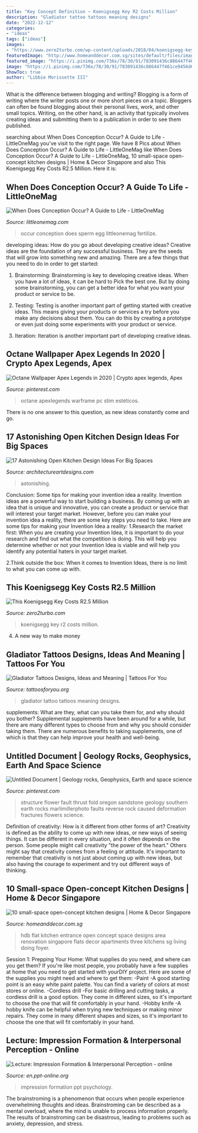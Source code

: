 ```yaml
---
title: "Key Concept Definition ~ Koenigsegg Key R2 Costs Million"
description: "Gladiator tattoo tattoos meaning designs"
date: "2022-12-12"
categories:
- "ideas"
tags: ["ideas"]
images:
- "https://www.zero2turbo.com/wp-content/uploads/2018/04/koenigsegg-key-fob-expensive-diamonds-platinum-gold-2.jpg"
featuredImage: "http://www.homeanddecor.com.sg/sites/default/files/imagecache/hnd_revamp_1x1_large/blog/gallery_article/gallery_images/42809-compact-style-three-room-hdb-flat_0.jpg"
featured_image: "https://i.pinimg.com/736x/78/30/91/783091436c886447f461ce9456d6eddc--flower-structure-small-flowers.jpg"
image: "https://i.pinimg.com/736x/78/30/91/783091436c886447f461ce9456d6eddc--flower-structure-small-flowers.jpg"
ShowToc: true
author: "Libbie Morissette III"
---
```



What is the difference between blogging and writing?
Blogging is a form of writing where the writer posts one or more short pieces on a topic. Bloggers can often be found blogging about their personal lives, work, and other small topics. Writing, on the other hand, is an activity that typically involves creating ideas and submitting them to a publication in order to see them published.

	

		
searching about When Does Conception Occur? A Guide to Life - LittleOneMag you've visit to the right page. We have 8 Pics about When Does Conception Occur? A Guide to Life - LittleOneMag like When Does Conception Occur? A Guide to Life - LittleOneMag, 10 small-space open-concept kitchen designs | Home &amp; Decor Singapore and also This Koenigsegg Key Costs R2.5 Million. Here it is:
		
    
## When Does Conception Occur? A Guide To Life - LittleOneMag

<img loading=lazy src="https://littleonemag.com/wp-content/uploads/2020/08/multiple-sperm-trying-to-fertilize-egg.jpg" onerror="this.onerror=null;this.src='https://tse3.mm.bing.net/th?id=OIP.SoVhQCNTG_2aVW2ERo9xowHaEj&amp;pid=15.1';" alt="When Does Conception Occur? A Guide to Life - LittleOneMag">

_Source: littleonemag.com_

>occur conception does sperm egg littleonemag fertilize. 

	

developing ideas: How do you go about developing creative ideas?
Creative ideas are the foundation of any successful business. They are the seeds that will grow into something new and amazing. There are a few things that you need to do in order to get started:
1. Brainstorming: Brainstorming is key to developing creative ideas. When you have a lot of ideas, it can be hard to Pick the best one. But by doing some brainstorming, you can get a better idea for what you want your product or service to be.

2. Testing: Testing is another important part of getting started with creative ideas. This means giving your products or services a try before you make any decisions about them. You can do this by creating a prototype or even just doing some experiments with your product or service.

3. Iteration: Iteration is another important part of developing creative ideas.

    
## Octane Wallpaper Apex Legends In 2020 | Crypto Apex Legends, Apex

<img loading=lazy src="https://i.pinimg.com/736x/04/71/d4/0471d46d090e9663778fa58f0522f231.jpg" onerror="this.onerror=null;this.src='https://tse2.mm.bing.net/th?id=OIP.c6yJZDbJbGKpVZTLbCgaOAHaKk&amp;pid=15.1';" alt="Octane Wallpaper Apex Legends in 2020 | Crypto apex legends, Apex">

_Source: pinterest.com_

>octane apexlegends warframe pc stim estéticos. 

	

There is no one answer to this question, as new ideas constantly come and go.

    
## 17 Astonishing Open Kitchen Design Ideas For Big Spaces

<img loading=lazy src="https://www.architectureartdesigns.com/wp-content/uploads/2015/09/199.jpg" onerror="this.onerror=null;this.src='https://tse4.mm.bing.net/th?id=OIP.2lSraOy0tVyb-odS1ymdgwHaFj&amp;pid=15.1';" alt="17 Astonishing Open Kitchen Design Ideas For Big Spaces">

_Source: architectureartdesigns.com_

>astonishing. 

	

Conclusion: Some tips for making your invention idea a reality.
Invention ideas are a powerful way to start building a business. By coming up with an idea that is unique and innovative, you can create a product or service that will interest your target market. However, before you can make your invention idea a reality, there are some key steps you need to take. Here are some tips for making your Invention Idea a reality:
1.Research the market first: When you are creating your Invention Idea, it is important to do your research and find out what the competition is doing. This will help you determine whether or not your Invention Idea is viable and will help you identify any potential haters in your target market.

2.Think outside the box: When it comes to Invention Ideas, there is no limit to what you can come up with.

    
## This Koenigsegg Key Costs R2.5 Million

<img loading=lazy src="https://www.zero2turbo.com/wp-content/uploads/2018/04/koenigsegg-key-fob-expensive-diamonds-platinum-gold-2.jpg" onerror="this.onerror=null;this.src='https://tse2.mm.bing.net/th?id=OIP.20jEHlVfdJS1tsXbnKaHTgHaE8&amp;pid=15.1';" alt="This Koenigsegg Key Costs R2.5 Million">

_Source: zero2turbo.com_

>koenigsegg key r2 costs million. 

	

4. A new way to make money 

    
## Gladiator Tattoos Designs, Ideas And Meaning | Tattoos For You

<img loading=lazy src="http://www.tattoosforyou.org/wp-content/uploads/2016/03/Gladiator-Tattoo-Ideas.jpg" onerror="this.onerror=null;this.src='https://tse2.mm.bing.net/th?id=OIP.vpADYlghdkoJ-qdazxOF_QHaLJ&amp;pid=15.1';" alt="Gladiator Tattoos Designs, Ideas and Meaning | Tattoos For You">

_Source: tattoosforyou.org_

>gladiator tattoo tattoos meaning designs. 

	

supplements: What are they, what can you take them for, and why should you bother?
Supplemental supplements have been around for a while, but there are many different types to choose from and why you should consider taking them. There are numerous benefits to taking supplements, one of which is that they can help improve your health and well-being.

    
## Untitled Document | Geology Rocks, Geophysics, Earth And Space Science

<img loading=lazy src="https://i.pinimg.com/736x/78/30/91/783091436c886447f461ce9456d6eddc--flower-structure-small-flowers.jpg" onerror="this.onerror=null;this.src='https://tse2.mm.bing.net/th?id=OIP.xNPgbiZ79T4byuVahwJjnQHaE7&amp;pid=15.1';" alt="Untitled Document | Geology rocks, Geophysics, Earth and space science">

_Source: pinterest.com_

>structure flower fault thrust fold oregon sandstone geology southern earth rocks marlimillerphoto faults reverse rock caused deformation fractures flowers science. 

	

Definition of creativity: How is it different from other forms of art?
Creativity is defined as the ability to come up with new ideas, or new ways of seeing things. It can be different in every situation, and it often depends on the person. Some people might call creativity "the power of the heart." Others might say that creativity comes from a feeling or attitude. It's important to remember that creativity is not just about coming up with new ideas, but also having the courage to experiment and try out different ways of thinking.

    
## 10 Small-space Open-concept Kitchen Designs | Home &amp; Decor Singapore

<img loading=lazy src="http://www.homeanddecor.com.sg/sites/default/files/imagecache/hnd_revamp_1x1_large/blog/gallery_article/gallery_images/42809-compact-style-three-room-hdb-flat_0.jpg" onerror="this.onerror=null;this.src='https://tse4.mm.bing.net/th?id=OIP.sSxG5hsMFvtFoYbVPfBxyAHaLG&amp;pid=15.1';" alt="10 small-space open-concept kitchen designs | Home &amp; Decor Singapore">

_Source: homeanddecor.com.sg_

>hdb flat kitchen entrance open concept space designs area renovation singapore flats decor apartments three kitchens sg living doing foyer. 

	

Session 1: Prepping Your Home: What supplies do you need, and where can you get them?
If you're like most people, you probably have a few supplies at home that you need to get started with yourDIY project. Here are some of the supplies you might need and where to get them:
-Paint -A good starting point is an easy white paint palette. You can find a variety of colors at most stores or online. 
-Cordless drill -For basic drilling and cutting tasks, a cordless drill is a good option. They come in different sizes, so it's important to choose the one that will fit comfortably in your hand. 
-Hobby knife -A hobby knife can be helpful when trying new techniques or making minor repairs. They come in many different shapes and sizes, so it's important to choose the one that will fit comfortably in your hand.

    
## Lecture: Impression Formation &amp; Interpersonal Perception - Online

<img loading=lazy src="https://cf.ppt-online.org/files/slide/x/XzVjG2kRiScvyxdB6fCPLTs3IKAEh1OeNUMqpl/slide-16.jpg" onerror="this.onerror=null;this.src='https://tse2.mm.bing.net/th?id=OIP.1QMEikOGrGYCzEVd1aV42wHaFj&amp;pid=15.1';" alt="Lecture: Impression Formation &amp; Interpersonal Perception - online">

_Source: en.ppt-online.org_

>impression formation ppt psychology. 

	

The brainstroming is a phenomenon that occurs when people experience overwhelming thoughts and ideas. Brainstroming can be described as a mental overload, where the mind is unable to process information properly. The results of brainstroming can be disastrous, leading to problems such as anxiety, depression, and stress.

